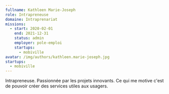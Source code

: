```yaml
---
fullname: Kathleen Marie-Joseph
role: Intrapreneuse
domaine: Intraprenariat
missions:
  - start: 2020-02-01
    end: 2021-12-31
    status: admin
    employer: pole-emploi
    startups:
      - mobiville
avatar: /img/authors/kathleen.marie-joseph.jpg
startups:
  - mobiville
---
```

Intrapreneuse. Passionnée par les projets innovants. Ce qui me motive c'est de pouvoir créer des services utiles aux usagers.